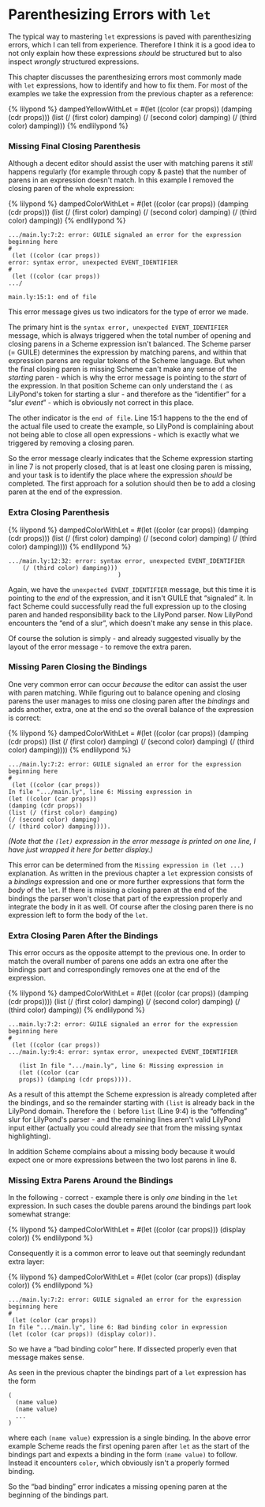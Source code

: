 # Parenthesizing Errors with `let`

The typical way to mastering `let` expressions is paved with parenthesizing
errors, which I can tell from experience.  Therefore I think it is a good idea
to not only explain how these expressions *should* be structured but to also
inspect *wrongly* structured expressions.

This chapter discusses the parenthesizing errors most commonly made with `let`
expressions, how to identify and how to fix them.  For most of the examples we
take the expression from the previous chapter as a reference:

{% lilypond %}
dampedYellowWithLet =
#(let ((color (car props))
       (damping (cdr props)))
   (list
    (/ (first color) damping)
    (/ (second color) damping)
    (/ (third color) damping)))
{% endlilypond %}


### Missing Final Closing Parenthesis

Although a decent editor should assist the user with matching parens it *still*
happens regularly (for example through copy & paste) that the number of parens in
an expression doesn't match.  In this example I removed the closing paren of the
whole expression:

{% lilypond %}
dampedColorWithLet =
#(let ((color (car props))
       (damping (cdr props)))
   (list
    (/ (first color) damping)
    (/ (second color) damping)
    (/ (third color) damping))
{% endlilypond %}

```
.../main.ly:7:2: error: GUILE signaled an error for the expression beginning here
#
 (let ((color (car props))
error: syntax error, unexpected EVENT_IDENTIFIER
#
 (let ((color (car props))
.../

main.ly:15:1: end of file
```

This error message gives us two indicators for the type of error we made.

The primary hint is the `syntax error, unexpected EVENT_IDENTIFIER` message,
which is always triggered when the total number of opening and closing parens in
a Scheme expression isn't balanced.  The Scheme parser (= GUILE) determines the
expression by matching parens, and within that expression parens are regular
tokens of the Scheme language.  But when the final closing paren is missing
Scheme can't make any sense of the *starting* paren - which is why the error
message is pointing to the *start* of the expression.  In that position Scheme
can only understand the `(` as LilyPond's token for starting a slur - and
therefore as the “identifier” for a “slur *event*” - which is obviously not
correct in this place.

The other indicator is the `end of file`.  Line 15:1 happens to the the end
of the actual file used to create the example, so LilyPond is complaining about not
being able to close all open expressions - which is exactly what we triggered by
removing a closing paren.  

So the error message clearly indicates that the Scheme expression starting in
line 7 is not properly closed, that is at least one closing paren is missing,
and your task is to identify the place where the expression *should* be
completed.  The first approach for a solution should then be to add a closing
paren at the end of the expression.


### Extra Closing Parenthesis

{% lilypond %}
dampedColorWithLet =
#(let ((color (car props))
       (damping (cdr props)))
   (list
    (/ (first color) damping)
    (/ (second color) damping)
    (/ (third color) damping))))
{% endlilypond %}

```
.../main.ly:12:32: error: syntax error, unexpected EVENT_IDENTIFIER
    (/ (third color) damping)))
                               )
```

Again, we have the `unexpected EVENT_IDENTIFIER` message, but this time it is
pointing to the *end* of the expression, and it isn't GUILE that “signaled” it.
In fact Scheme could successfully read the full expression up to the closing
paren and handed responsibility back to the LilyPond parser.  Now LilyPond
encounters the “end of a slur”, which doesn't make any sense in this place.

Of course the solution is simply - and already suggested visually by the layout
of the error message - to remove the extra paren.


### Missing Paren Closing the Bindings

One very common error can occur *because* the editor can assist the user with
paren matching.  While figuring out to balance opening and closing parens the
user manages to miss one closing paren after the *bindings* and adds another,
extra, one at the end so the overall balance of the expression is correct:

{% lilypond %}
dampedColorWithLet =
#(let ((color (car props))
       (damping (cdr props))
   (list
    (/ (first color) damping)
    (/ (second color) damping)
    (/ (third color) damping))))
{% endlilypond %}

```
.../main.ly:7:2: error: GUILE signaled an error for the expression beginning here
#
 (let ((color (car props))
In file ".../main.ly", line 6: Missing expression in
(let ((color (car props))
(damping (cdr props))
(list (/ (first color) damping)
(/ (second color) damping)
(/ (third color) damping)))).
```

*(Note that the `(let)` expression in the error message is printed on one line,
I have just wrapped it here for better display.)*

This error can be determined from the `Missing expression in (let ...)`
explanation.  As written in the previous chapter a `let` expression consists of
a *bindings* expression and one or more further expressions that form the *body*
of the `let`.  If there is missing a closing paren at the end of the bindings
the parser won't close that part of the expression properly and integrate the
body in it as well. Of course after the closing paren there is no expression
left to form the body of the `let`.

### Extra Closing Paren After the Bindings

This error occurs as the opposite attempt to the previous one.  In order to
match the overall number of parens one adds an extra one after the bindings part
and correspondingly removes one at the end of the expression.

{% lilypond %}
dampedColorWithLet =
#(let ((color (car props))
       (damping (cdr props))))
   (list
    (/ (first color) damping)
    (/ (second color) damping)
    (/ (third color) damping))
{% endlilypond %}

```
...main.ly:7:2: error: GUILE signaled an error for the expression beginning here
#
 (let ((color (car props))
.../main.ly:9:4: error: syntax error, unexpected EVENT_IDENTIFIER

   (list In file ".../main.ly", line 6: Missing expression in
   (let ((color (car
   props)) (damping (cdr props)))).
```

As a result of this attempt the Scheme expression is already completed after the
bindings, and so the remainder starting with `(list` is already back in the
LilyPond domain. Therefore the `(` before `list` (Line 9:4) is the “offending”
slur for LilyPond's parser - and the remaining lines aren't valid LilyPond input
either (actually you could already *see* that from the missing syntax
highlighting).

In addition Scheme complains about a missing body because it would expect one or
more expressions between the two lost parens in line 8.


### Missing Extra Parens Around the Bindings

In the following - correct - example there is only *one* binding in the `let`
expression.  In such cases the double parens around the bindings part look
somewhat strange:

{% lilypond %}
dampedColorWithLet =
#(let ((color (car props)))
   (display color))
{% endlilypond %}

Consequently it is a common error to leave out that seemingly redundant extra layer:

{% lilypond %}
dampedColorWithLet =
#(let (color (car props))
   (display color))
{% endlilypond %}

```
.../main.ly:7:2: error: GUILE signaled an error for the expression beginning here
#
 (let (color (car props))
In file ".../main.ly", line 6: Bad binding color in expression
(let (color (car props)) (display color)).
```

So we have a “bad binding color” here.  If dissected properly even that message makes sense.

As seen in the previous chapter the bindings part of a `let` expression has the form

```
(
  (name value)
  (name value)
  ...
)
```

where each `(name value)` expression is a single binding.  In the above error
example Scheme reads the first opening paren after `let` as the start of the
bindings part and expexts a binding in the form `(name value)` to follow.
Instead it encounters `color`, which obviously isn't a properly formed binding.

So the “bad binding” error indicates a missing opening paren at the beginning of
the bindings part.
